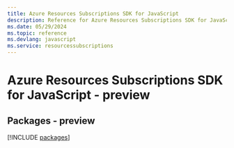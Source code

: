 ```yaml
---
title: Azure Resources Subscriptions SDK for JavaScript
description: Reference for Azure Resources Subscriptions SDK for JavaScript
ms.date: 05/29/2024
ms.topic: reference
ms.devlang: javascript
ms.service: resourcessubscriptions
---
```

# Azure Resources Subscriptions SDK for JavaScript - preview
## Packages - preview
[!INCLUDE [packages](resources-subscriptions-index.md)]